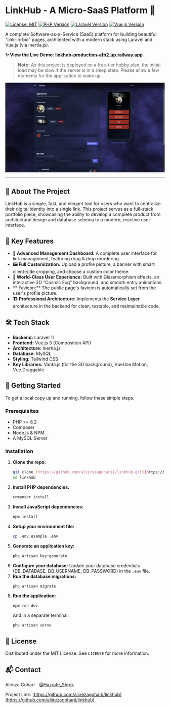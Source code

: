 # LinkHub - A Micro-SaaS Platform 🚀

[![License: MIT](https://img.shields.io/badge/License-MIT-blue.svg)](https://opensource.org/licenses/MIT)
[![PHP Version](https://img.shields.io/badge/PHP-8.2%2B-blueviolet)](https://www.php.net)
[![Laravel Version](https://img.shields.io/badge/Laravel-11.x-orange)](https://laravel.com)
[![Vue.js Version](https://img.shields.io/badge/Vue.js-3.x-green)](https://vuejs.org)

A complete Software-as-a-Service (SaaS) platform for building beautiful "link-in-bio" pages, architected with a modern stack using Laravel and Vue.js (via Inertia.js).

**✨ View the Live Demo:** **[linkhub-production-afb2.up.railway.app](https://linkhub-production-afb2.up.railway.app/)**

> **Note:** As this project is deployed on a free-tier hobby plan, the initial load may be slow if the server is in a sleep state. Please allow a few moments for the application to wake up.

![LinkHub Screenshot](./.github/assets/linkhub-preview.png)

---

## 📍 About The Project

LinkHub is a simple, fast, and elegant tool for users who want to centralize their digital identity into a single link. This project serves as a full-stack portfolio piece, showcasing the ability to develop a complete product from architectural design and database schema to a modern, reactive user interface.

## 🌟 Key Features

* **🎨 Advanced Management Dashboard:** A complete user interface for link management, featuring drag & drop reordering.
* **🖼️ Full Customization:** Upload a profile picture, a banner with smart client-side cropping, and choose a custom color theme.
* **💎 World-Class User Experience:** Built with Glassmorphism effects, an interactive 3D "Cosmic Fog" background, and smooth entry animations.
* ** Favicon:** The public page's favicon is automatically set from the user's profile picture.
* **🏗️ Professional Architecture:** Implements the **Service Layer** architecture in the backend for clean, testable, and maintainable code.

## 🛠️ Tech Stack

* **Backend:** Laravel 11
* **Frontend:** Vue.js 3 (Composition API)
* **Architecture:** Inertia.js
* **Database:** MySQL
* **Styling:** Tailwind CSS
* **Key Libraries:** Vanta.js (for the 3D background), VueUse Motion, Vue.Draggable

## 🚀 Getting Started

To get a local copy up and running, follow these simple steps.

### Prerequisites

* PHP >= 8.2
* Composer
* Node.js & NPM
* A MySQL Server

### Installation

1.  **Clone the repo:**
    ```sh
    git clone [https://github.com/aliirezagoharii/linkhub.git](https://github.com/aliirezagoharii/linkhub.git)
    cd linkhub
    ```
2.  **Install PHP dependencies:**
    ```sh
    composer install
    ```
3.  **Install JavaScript dependencies:**
    ```sh
    npm install
    ```
4.  **Setup your environment file:**
    ```sh
    cp .env.example .env
    ```
5.  **Generate an application key:**
    ```sh
    php artisan key:generate
    ```
6.  **Configure your database:**
    Update your database credentials (DB_DATABASE, DB_USERNAME, DB_PASSWORD) in the `.env` file.
7.  **Run the database migrations:**
    ```sh
    php artisan migrate
    ```
8.  **Run the application:**
    ```sh
    npm run dev
    ```
    And in a separate terminal:
    ```sh
    php artisan serve
    ```

## 📜 License

Distributed under the MIT License. See `LICENSE` for more information.

## 📬 Contact

Alireza Gohari - [@Hazrate_Shrek](https://t.me/Hazrate_Shrek)

Project Link: [https://github.com/aliirezagoharii/linkhub](https://github.com/aliirezagoharii/linkhub)
